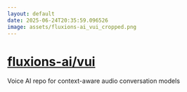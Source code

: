 ```yaml
---
layout: default
date: 2025-06-24T20:35:59.096526
image: assets/fluxions-ai_vui_cropped.png
---
```


# [fluxions-ai/vui](https://github.com/fluxions-ai/vui)

Voice AI repo for context-aware audio conversation models

